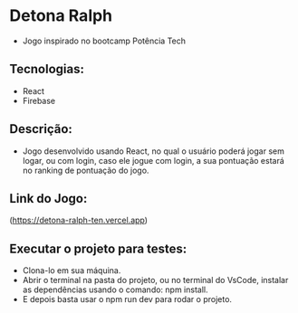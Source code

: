 # Detona Ralph
* Jogo inspirado no bootcamp Potência Tech

## Tecnologias:
* React
* Firebase

## Descrição:
* Jogo desenvolvido usando React, no qual o usuário poderá jogar sem logar, ou com login, caso ele jogue com login, a sua pontuação estará no ranking de pontuação do jogo.

## Link do Jogo:
(https://detona-ralph-ten.vercel.app)

## Executar o projeto para testes:
* Clona-lo em sua máquina.
* Abrir o terminal na pasta do projeto, ou no terminal do VsCode, instalar as dependências usando o comando: npm install.
* E depois basta usar o npm run dev para rodar o projeto.
